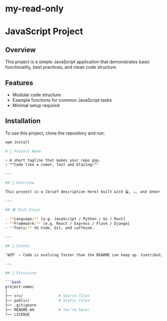 # my-read-only
# JavaScript Project

## Overview
This project is a simple JavaScript application that demonstrates basic functionality, best practices, and clean code structure.

## Features
- Modular code structure
- Example functions for common JavaScript tasks
- Minimal setup required

## Installation
To use this project, clone the repository and run:

```sh
npm install

# 🚀 Project Name

> A short tagline that makes your repo pop.  
> *“Code like a comet, fast and blazing!”*

---

## 🎯 Overview

This project is a [brief description here] built with 💻, ☕, and sheer willpower. Whether it's a weekend hack or a world-changing idea, it's cooked up in VS Code and heading straight to the stars 🌌.

---

## 🛠 Tech Stack

- **Language:** [e.g. JavaScript / Python / Go / Rust]
- **Framework:** [e.g. React / Express / Flask / Django]
- **Tools:** VS Code, Git, and caffeine.

---

## 🚧 Status

`WIP` – Code is evolving faster than the README can keep up. Contributions, ideas, and dad jokes welcome.

---

## 📂 Structure

```bash
project-name/
│
├── src/                # Source files
├── public/             # Static files
├── .gitignore
├── README.md           # You’re here!
└── LICENSE
